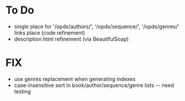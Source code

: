 # To Do

- single place for '/opds/authors/', '/opds/sequence/', '/opds/genres/' links place (code refinement)
- description html refinement (via BeautifulSoap)

# FIX

- use genres replacement when generating indexes
- case-insensitive sort in book/author/sequence/genre lists -- need testing
